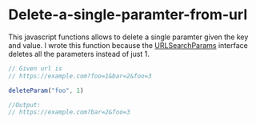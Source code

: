 # Delete-a-single-paramter-from-url

This javascript functions allows to delete a single paramter given the key and value. I wrote this function because the <a href="https://developer.mozilla.org/en-US/docs/Web/API/URLSearchParams">URLSearchParams</a> interface deletes all the parameters instead of just 1.


```js
// Given url is
// https://example.com?foo=1&bar=2&foo=3

deleteParam("foo", 1)

//Output:
// https://example.com?bar=2&foo=3
```
